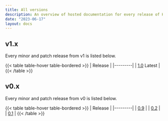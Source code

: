 ```yaml
---
title: All versions
description: An overview of hosted documentation for every release of Hinode.
date: "2023-06-17"
layout: docs
---
```


<div class="container p-0">
<div class="row row-cols-md-2">
    <col>
<div>
<h2>v1.x</h2>

Every minor and patch release from v1 is listed below.

{{< table table-hover table-bordered >}}
| Release |
|---------|
| [1.0](/docs/1.0/) <span class="badge text-bg-primary text-white ms-3">Latest</span> |
{{< /table >}}
</div>
    </col>
    <col>
<div>
<h2>v0.x</h2>

Every minor and patch release from v0 is listed below.

{{< table table-hover table-bordered >}}
| Release |
|---------|
| [0.9](/docs/0.9/)    |
| [0.2](/docs/0.2/)    |
| [0.1](/docs/0.1/)    |
{{< /table >}}
</div>
    </col>
</div>
</div>
